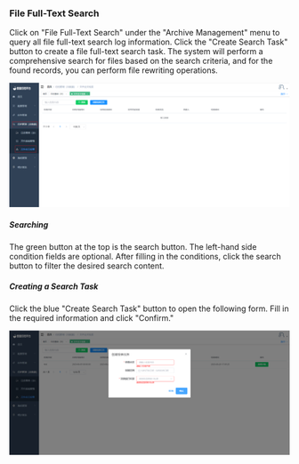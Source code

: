 ### File Full-Text Search

Click on "File Full-Text Search" under the "Archive Management" menu to query all file full-text search log information. Click the "Create Search Task" button to create a file full-text search task. The system will perform a comprehensive search for files based on the search criteria, and for the found records, you can perform file rewriting operations.

![image-20230620170814233](../../../images/whaleal-data-images/image-20230620170814233.png)

##### Searching

The green button at the top is the search button. The left-hand side condition fields are optional. After filling in the conditions, click the search button to filter the desired search content.

##### Creating a Search Task

Click the blue "Create Search Task" button to open the following form. Fill in the required information and click "Confirm."

![image-20230620171123012](../../../images/whaleal-data-images/image-20230620171123012.png)
